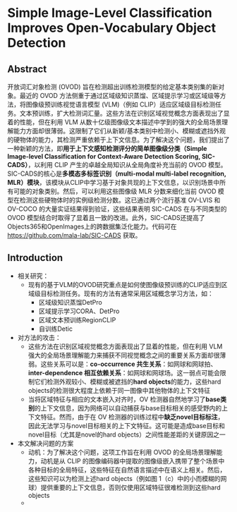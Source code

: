 # Simple Image-Level Classification Improves Open-Vocabulary Object Detection
## Abstract
开放词汇对象检测 (OVOD) 旨在检测超出训练检测模型的给定基本类别集的新对象。最近的 OVOD 方法侧重于通过区域级知识蒸馏、区域提示学习或区域级等方法，将图像级预训练视觉语言模型 (VLM)（例如 CLIP）适应区域级目标检测任务。文本预训练，扩大检测词汇量。这些方法在识别区域视觉概念方面表现出了显着的性能，但在利用 VLM 从数十亿级图像级文本描述中学到的强大的全局场景理解能力方面却很薄弱。这限制了它们从新颖/基本类别中检测小、模糊或遮挡外观的硬物体的能力，其检测严重依赖于上下文信息。为了解决这个问题，我们提出了一种新颖的方法，即**用于上下文感知检测评分的简单图像级分类（Simple Image-level Classification for Context-Aware Detection Scoring, SIC-CADS）**，以利用 CLIP 产生的卓越全局知识从全局角度补充当前的 OVOD 模型。 SIC-CADS的核心是**多模态多标签识别（multi-modal multi-label recognition, MLR）模块**，该模块从CLIP中学习基于对象共现的上下文信息，以识别场景中所有可能的对象类别。然后，可以利用这些图像级 MLR 分数来细化当前 OVOD 模型在检测这些硬物体时的实例级检测分数。这已通过两个流行基准 OV-LVIS 和 OV-COCO 的大量实证结果得到验证，这些结果表明 SIC-CADS 在与不同类型的 OVOD 模型结合时取得了显着且一致的改进。此外，SIC-CADS还提高了Objects365和OpenImages上的跨数据集泛化能力。代码可在 https://github.com/mala-lab/SIC-CADS 获取。

## Introduction
- 相关研究：
  - 现有的基于VLM的OVOD研究重点是如何使图像级预训练的CLIP适应到区域级目标检测任务。现有的方法有通常采用区域概念学习方法，如：
    - 区域级知识蒸馏DetPro
    - 区域提示学习CORA、DetPro
    - 区域文本预训练RegionCLIP
    - 自训练Detic
- 对方法的攻击：
  - 这些方法在识别区域视觉概念方面表现出了显着的性能，但在利用 VLM 强大的全局场景理解能力来捕获不同视觉概念之间的重要关系方面却很薄弱。这些关系可以是：**co-occurrence 共生关系**：如网球和网球拍、**inter-dependence 相互依赖关系**：如网球和网球场。这一弱点可能会限制它们检测外观较小、模糊或被遮挡的**hard objects**的能力，这些hard objects的检测很大程度上依赖于同一图像中其他物体的上下文特征
  - 当将区域特征与相应的文本嵌入对齐时，OV 检测器自然地学习了**base类别**的上下文信息，因为网络可以自动捕获与base目标相关的感受野内的上下文特征。然而，由于在 OV 检测器的训练过程中**缺乏novel目标标注**，因此无法学习与novel目标相关的上下文特征。这可能是造成base目标和novel目标（尤其是novel的hard objects）之间性能差距的关键原因之一
- 本文解决问题的方案
  - 动机：为了解决这个问题，这项工作旨在利用 OVOD 的全局场景理解能力，动机是从 CLIP 的图像编码器中提取的图像级嵌入携带了整个场景中各种目标的全局特征，这些特征在自然语言描述中在语义上相关。然后，这些知识可以为检测上述hard objects（例如图 1（c）中的小而模糊的网球）提供重要的上下文信息，否则仅使用区域特征很难检测到这些hard objects
  - 